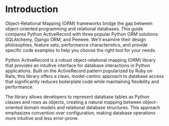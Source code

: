 # Introduction

Object-Relational Mapping (ORM) frameworks bridge the gap between object-oriented programming and relational databases.
This guide compares Python ActiveRecord with three popular Python ORM solutions: SQLAlchemy, Django ORM, and Peewee. We'll examine their design philosophies, feature sets, performance characteristics, and provide specific code examples to help you choose the right tool for your needs.

Python ActiveRecord is a robust object-relational mapping (ORM) library that provides an intuitive interface for
database interactions in Python applications. Built on the ActiveRecord pattern popularized by Ruby on Rails,
this library offers a clean, model-centric approach to database access that significantly reduces boilerplate code
while maintaining flexibility and performance.

The library allows developers to represent database tables as Python classes and rows as objects, creating a natural
mapping between object-oriented domain models and relational database structures. This approach emphasizes convention
over configuration, making database operations more intuitive and less error-prone.